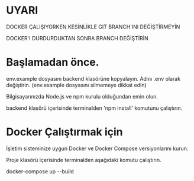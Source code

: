 # UYARI 

DOCKER ÇALIŞIYORKEN KESİNLİKLE GIT BRANCH'INI DEĞİŞTİRMEYİN

DOCKER'I DURDURDUKTAN SONRA BRANCH DEĞİŞTİRİN

# Başlamadan önce.

env.example dosyasını backend klasörüne kopyalayın. Adını .env olarak değiştirin. (env.example dosyasını silmemeye dikkat edin)

Bilgisayarınızda Node.js ve npm kurulu olduğundan emin olun.

backend klasörü içerisinde terminalden 'npm install' komutunu çalıştırın.

# Docker Çalıştırmak için

İşletim sisteminize uygun Docker ve Docker Compose versiyonlarını kurun.

Proje klasörü içerisinde terminalden aşağıdaki komutu çalıştırın. 

docker-compose up --build



